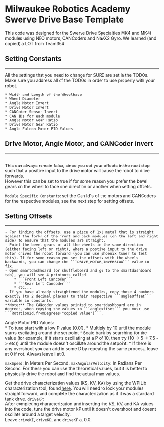 # Milwaukee Robotics Academy Swerve Drive Base Template

This code was designed for the Swerve Drive Specialties MK4 and MK4i modules using NEO motors, CANCoders and NavX2 Gyro. We learned (and copied) a LOT from Team364 

## Setting Constants
----
All the settings that you need to change for SURE are set in the TODOs. Make sure you address all of the TODOs in order to use properly with your robot.

    * Width and Length of the Wheelbase
    * Wheel Diameter
    * Angle Motor Invert
    * Drive Motor Invert
    * CANCoder Sensor Invert
    * CAN IDs for each module
    * Angle Motor Gear Ratio
    * Drive Motor Gear Ratio
    * Angle Falcon Motor PID Values

## Drive Motor, Angle Motor, and CANCoder Invert
----
<br>This can always remain false, since you set your offsets in the next step such that a positive input to the drive motor will cause the robot to drive forwards.
<br>However this can be set to true if for some reason you prefer the bevel gears on the wheel to face one direction or another when setting offsets. 

```Module Specific Constants```: set the Can Id's of the motors and CANCoders for the respective modules, see the next step for setting offsets.

## Setting Offsets
----
    - For finding the offsets, use a piece of 1x1 metal that is straight against the forks of the front and back modules (on the left and right side) to ensure that the modules are straight. 
    - Point the bevel gears of all the wheels in the same direction (either facing left or right), where a postive input to the drive motor drives the robot forward (you can use phoenix tuner to test this). If for some reason you set the offsets with the wheels backwards, you can change the ```DRIVE_MOTOR_INVERSION``` value to fix.
    - Open smartdashboard (or shuffleboard and go to the smartdashboard tab), you will see 4 printouts called 
        * ```Front Left Cancoder```
        * ```Rear Left Cancoder```
        * etc... 
    - If you have already straightened the modules, copy those 4 numbers exactly (to 2 decimal places) to their respective ```angleOffset``` variable in constants.
    **Note:** The CANcoder values printed to smartdashboard are in degrees, when copying the values to ```angleOffset``` you must use ```Rotation2d.fromDegrees("copied value")```.

 Angle Motor PID Values: <br>
    * To tune start with a low P value (0.01).
    * Multiply by 10 until the module starts oscilating around the set point
    * Scale back by searching for the value (for example, if it starts oscillating at a P of 10, then try (10 -> 5 -> 7.5 -> etc)) until the module doesn't oscillate around the setpoint.
    * If there is any overshoot you can add in some D by repeating the same process, leave at 0 if not. Always leave I at 0.

```maxSpeed```: In Meters Per Second. ```maxAngularVelocity```: In Radians Per Second. For these you can use the theoretical values, but it is better to physically drive the robot and find the actual max values.


Get the drive characterization values (KS, KV, KA) by using the WPILib characterization tool, found [here](https://docs.wpilib.org/en/stable/docs/software/wpilib-tools/robot-characterization/introduction.html). You will need to lock your modules straight forward, and complete the characterization as if it was a standard tank drive.
```driveKP```: 
<br>After completing characterization and inserting the KS, KV, and KA values into the code, tune the drive motor kP until it doesn't overshoot and doesnt oscilate around a target velocity.
<br>Leave ```driveKI```, ```driveKD```, and ```driveKF``` at 0.0.
